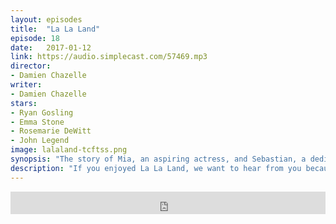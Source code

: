```yaml
---
layout: episodes
title:  "La La Land"
episode: 18
date:   2017-01-12
link: https://audio.simplecast.com/57469.mp3
director:
- Damien Chazelle
writer:
- Damien Chazelle
stars:
- Ryan Gosling
- Emma Stone
- Rosemarie DeWitt
- John Legend
image: lalaland-tcftss.png
synopsis: "The story of Mia, an aspiring actress, and Sebastian, a dedicated jazz musician, struggling to make ends meet while pursuing their dreams in a city known for destroying hopes and breaking hearts. With modern day Los Angeles as the backdrop, this musical about everyday life explores what is more important: a once-in-a-lifetime love or the spotlight. "
description: "If you enjoyed La La Land, we want to hear from you because we don't get it. Josh and Damian get into the film that has swept the Golden Globes and looks set to take the Academy Awards too. La la Land is a film we don't get, this is one Hollywood pandering, circle jerk that Josh and Damian just can't get behind. "
---
```


<iframe frameborder='0' height='36px' scrolling='no' seamless src='https://simplecast.com/e/57469?style=dark' width='100%'></iframe>
